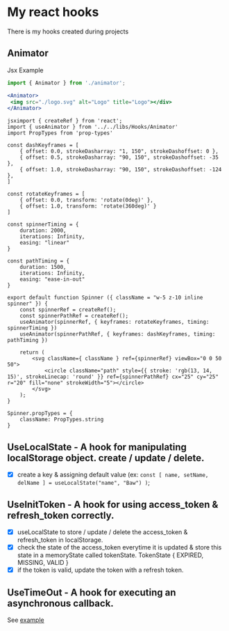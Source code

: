 # My react hooks
There is my hooks created during projects

## Animator
Jsx Example
```jsx
import { Animator } from './animator';

<Animator>
 <img src="./logo.svg" alt="Logo" title="Logo"></div>
</Animator>
```


```
jsximport { createRef } from 'react';
import { useAnimator } from '../../libs/Hooks/Animator'
import PropTypes from 'prop-types'

const dashKeyframes = [
    { offset: 0.0, strokeDasharray: "1, 150", strokeDashoffset: 0 },
    { offset: 0.5, strokeDasharray: "90, 150", strokeDashoffset: -35 },
    { offset: 1.0, strokeDasharray: "90, 150", strokeDashoffset: -124 },
]

const rotateKeyframes = [
    { offset: 0.0, transform: 'rotate(0deg)' },
    { offset: 1.0, transform: 'rotate(360deg)' }
]

const spinnerTiming = {
    duration: 2000,
    iterations: Infinity,
    easing: "linear"
}

const pathTiming = {
    duration: 1500,
    iterations: Infinity,
    easing: "ease-in-out"
}

export default function Spinner ({ className = "w-5 z-10 inline spinner" }) {
    const spinnerRef = createRef();
    const spinnerPathRef = createRef();
    useAnimator(spinnerRef, { keyframes: rotateKeyframes, timing: spinnerTiming })
    useAnimator(spinnerPathRef, { keyframes: dashKeyframes, timing: pathTiming })

    return (
        <svg className={ className } ref={spinnerRef} viewBox="0 0 50 50">
            <circle className="path" style={{ stroke: 'rgb(13, 14, 15)', strokeLinecap: 'round' }} ref={spinnerPathRef} cx="25" cy="25" r="20" fill="none" strokeWidth="5"></circle>
        </svg>
    );
}

Spinner.propTypes = {
    className: PropTypes.string
}

```

## UseLocalState - A hook for manipulating localStorage object. create / update / delete.
 - [x] create a key & assigning default value (ex: ```const [ name, setName, delName ] = useLocalState("name", "Baw") )```;

## UseInitToken - A hook for using access_token & refresh_token correctly.
 - [x] useLocalState to store / update / delete the access_token & refresh_token in localStorage.
 - [x] check the state of the access_token everytime it is updated & store this state in a memoryState called tokenState. TokenState { EXPIRED, MISSING, VALID }
 - [x] if the token is valid, update the token with a refresh token.

## UseTimeOut - A hook for executing an asynchronous callback. 
See [example](https://github.com/bawdeveloppement/react-usetimeout)
